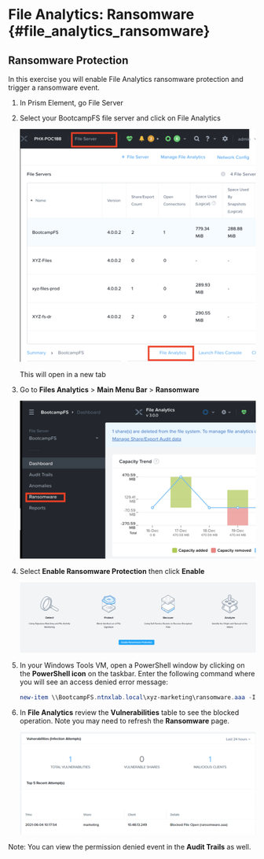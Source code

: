 # File Analytics: Ransomware {#file_analytics_ransomware}

## Ransomware Protection

In this exercise you will enable File Analytics ransomware protection
and trigger a ransomware event.

1.  In Prism Element, go File Server

2.  Select your BootcampFS file server and click on File Analytics

    ![](images/ransomware_connect.png)

    This will open in a new tab

3.  Go to **Files Analytics** \> **Main Menu Bar** \> **Ransomware**

    ![](images/ransomware_menu.png)

4.  Select **Enable Ransomware Protection** then click **Enable**

    ![](images/ransomware_enable.png)

5.  In your Windows Tools VM, open a PowerShell window by clicking on
    the **PowerShell icon** on the taskbar. Enter the following command
    where you will see an access denied error message:

    ``` PowerShell
    new-item \\BootcampFS.ntnxlab.local\xyz-marketing\ransomware.aaa -ItemType file
    ```

6.  In **File Analytics** review the **Vulnerabilities** table to see
    the blocked operation. Note you may need to refresh the
    **Ransomware** page.

    ![](images/ransomware_attempts.png)

Note: You can view the permission denied event in the **Audit Trails**
as well.
